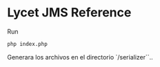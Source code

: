 # Lycet JMS Reference
Run
```sh
php index.php
```
Generara los archivos en el directorio `/serializer``..
